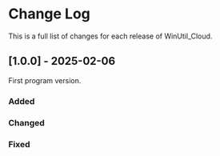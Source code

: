 # Change Log
This is a full list of changes for each release of WinUtil_Cloud.
 
## [1.0.0] - 2025-02-06
  
First program version.
 
### Added
 
### Changed
 
### Fixed
 